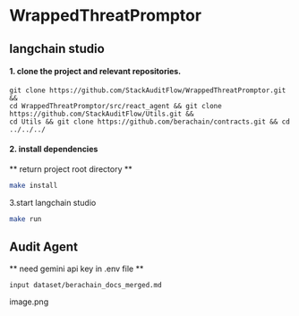 # WrappedThreatPromptor

## langchain studio

#### 1. clone the project and relevant repositories.
```bashå
git clone https://github.com/StackAuditFlow/WrappedThreatPromptor.git &&
cd WrappedThreatPromptor/src/react_agent && git clone https://github.com/StackAuditFlow/Utils.git &&
cd Utils && git clone https://github.com/berachain/contracts.git && cd ../../../
```

#### 2. install dependencies  
** return project root directory **
```bash
make install
```

3.start langchain studio  
```bash
make run
```

## Audit Agent
** need gemini api key in .env file **
```bash
input dataset/berachain_docs_merged.md
```

image.png